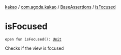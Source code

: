 [kakao](../../index.md) / [com.agoda.kakao](../index.md) / [BaseAssertions](index.md) / [isFocused](.)

# isFocused

`open fun isFocused(): `[`Unit`](https://kotlinlang.org/api/latest/jvm/stdlib/kotlin/-unit/index.html)

Checks if the view is focused

